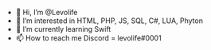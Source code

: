 - 👋 Hi, I’m @Levolife
- 👀 I’m interested in HTML, PHP, JS, SQL, C#, LUA, Phyton
- 🌱 I’m currently learning Swift
- 📫 How to reach me Discord = levolife#0001
